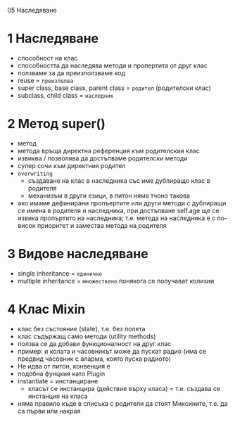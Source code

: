05 Наследяване

# 1 Наследяване

* способност на клас
* способността да наследява методи и пропертита от друг клас
* ползваме за да преизползваме код
* reuse = `преизполва`
* super class, base class, parent class = `родител` (родителски клас)
* subclass, child class = `наследник`

# 2 Метод super()

* метод
* метода връща директна референция към родителския клас
* извиква / позволява да достъпваме родителски методи
* супер сочи към директния родител
* `overwriting` 
  * създаване на клас в наследника със име
    дублиращо клас в родителя
  * механизъм в други езици, в питон няма тчоно такова
* ако имаме дефинирани пропъертите или други методи
с дублиращи се имена в родителя и наследника,
при достъпване self.age ще се извика
пропъртито на наследника;
т.е. метода на наследника е с по-висок приоритет
и замества метода на родителя

# 3 Видове наследяване

* single inheritance = `единично`
* multiple inheritance = `множествено`
  понякога се получават колизии

# 4 Клас Mixin

* клас без състояние (state), т.е. без полета
* клас съдържащ само методи (utility methods)
* ползва се да добави функционалност на друг клас
* пример: и колата и часовникът може да пускат радио
  (има се предвид часовник с аларма, която пуска радиото)
* Не идва от питон, конвенция е
* подобна фунцкия като Plugin
* instantiate = инстанциране
    * класът се инстанцира (действие върху класа) = 
    т.е. създава се инстанция на класа
* няма правило къде в списъка с родители да стоят Миксините,
т.е. да са първи или накрая







